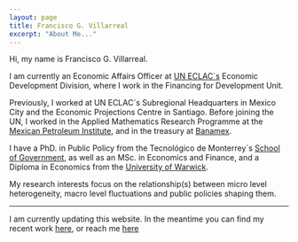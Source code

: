 ```yaml
---
layout: page
title: Francisco G. Villarreal
excerpt: "About Me..."
---
```


Hi, my name is Francisco G. Villarreal.

I am currently an Economic Affairs Officer at [UN ECLAC´s](https://www.cepal.org/en) Economic Development Division, where I work in the Financing for Development Unit.   

Previously, I worked at UN ECLAC´s Subregional Headquarters in Mexico City and the Economic Projections Centre in Santiago. Before joining the UN, I worked in the Applied Mathematics Research Programme at the [Mexican Petroleum Institute](https://www.gob.mx/imp), and in the treasury at [Banamex](https://www.banamex.com/).

I have a PhD. in Public Policy from the Tecnológico de Monterrey´s [School of Government](https://escueladegobierno.itesm.mx/), as well as an MSc. in Economics and Finance, and a Diploma in Economics from the [University of Warwick](https://warwick.ac.uk/).

My research interests focus on the relationship(s) between micro level heterogeneity, macro level fluctuations and public policies shaping them.

---

I am currently updating this website. In the meantime you can find my recent work [here](https://ideas.repec.org/e/pvi193.html "RePEc"), or reach me [here](https://www.linkedin.com/in/fgvillarreal/ "LinkedIn")

